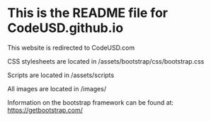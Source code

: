 # This is the README file for CodeUSD.github.io

This website is redirected to CodeUSD.com

CSS stylesheets are located in /assets/bootstrap/css/bootstrap.css

Scripts are located in /assets/scripts

All images are located in /images/

Information on the bootstrap framework can be found at: https://getbootstrap.com/

